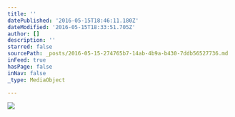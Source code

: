 ```yaml
---
title: ''
datePublished: '2016-05-15T18:46:11.180Z'
dateModified: '2016-05-15T18:33:51.705Z'
author: []
description: ''
starred: false
sourcePath: _posts/2016-05-15-274765b7-14ab-4b9a-b430-7ddb56527736.md
inFeed: true
hasPage: false
inNav: false
_type: MediaObject

---
```

![](https://the-grid-user-content.s3-us-west-2.amazonaws.com/ac74ea19-00ee-4139-b7d6-61c46127df01.jpg)